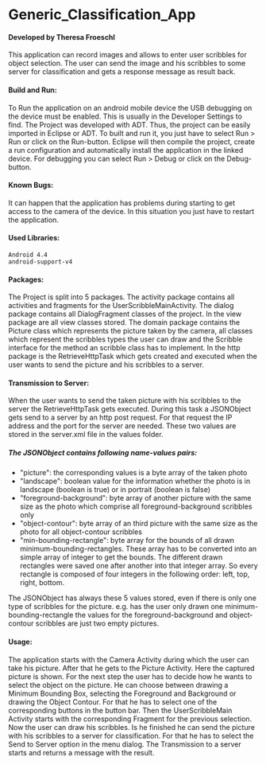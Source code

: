 Generic_Classification_App
==========================

#### Developed by Theresa Froeschl

This application can record images and allows to enter user scribbles for object selection. 
The user can send the image and his scribbles to some server for classification and gets a 
response message as result back.

#### Build and Run:
To Run the application on an android mobile device the USB debugging on the device must be enabled. 
This is usually in the Developer Settings to find.
The Project was developed with ADT. Thus, the project can be easily imported in Eclipse or ADT. 
To built and run it, you just have to select Run > Run or click on the Run-button.
Eclipse will then compile the project, create a run configuration and automatically install 
the application in the linked device.
For debugging you can select Run > Debug or click on the Debug-button.

#### Known Bugs:
It can happen that the application has problems during starting
to get access to the camera of the device. In this situation you just have
to restart the application.


#### Used Libraries:
	Android 4.4 
	android-support-v4


#### Packages:
The Project is split into 5 packages.
The activity package contains all activities and fragments for the UserScribbleMainActivity.
The dialog package contains all DialogFragment classes of the project.
In the view package are all view classes stored.
The domain package contains the Picture class which represents the picture taken by the camera, all classes which represent the scribbles types the user can draw and the Scribble interface for the method an scribble class has to implement.
In the http package is the RetrieveHttpTask which gets created and executed when the user wants
to send the picture and his scribbles to a server.


#### Transmission to Server:
When the user wants to send the taken picture with his scribbles to the server the RetrieveHttpTask gets executed. During this task a JSONObject gets send to a server by an http post request. For that request the IP address and the port for the server are needed. These two values are stored in the server.xml file in the values folder.

##### The JSONObject contains following name-values pairs:
- "picture": the corresponding values is a byte array of the taken photo
- "landscape": boolean value for the information whether the photo is in landscape (boolean is true) or in portrait (boolean is false)
- "foreground-background": byte array of another picture with the same size as the photo which comprise all foreground-background scribbles only
- "object-contour": byte array of an third picture with the same size as the photo for all object-contour scribbles
- "min-bounding-rectangle": byte array for the bounds of all drawn minimum-bounding-rectangles. These array has to be converted into an simple array of integer to get the bounds. The different drawn rectangles were saved one after another into that integer array. So every rectangle is composed of four integers in the following order: left, top, right, bottom.

The JSONObject has always these 5 values stored, even if there is only one type of scribbles for the picture. e.g. has the user only drawn one minimum-bounding-rectangle the values for the foreground-background and object-contour scribbles are just two empty pictures.


#### Usage:
The application starts with the Camera Activity during which the user can take his picture.
After that he gets to the Picture Activity. Here the captured picture is shown.
For the next step the user has to decide how he wants to select the object on the picture.
He can choose between drawing a Minimum Bounding Box, selecting the Foreground and Background or drawing the Object Contour. For that he has to select one of the corresponding buttons in the button bar.
Then the UserScribbleMain Activity starts with the corresponding Fragment for the previous selection.
Now the user can draw his scribbles. Is he finished he can send the picture with his scribbles to a server for classification. For that he has to select the Send to Server option in the menu dialog.
The Transmission to a server starts and returns a message with the result.
